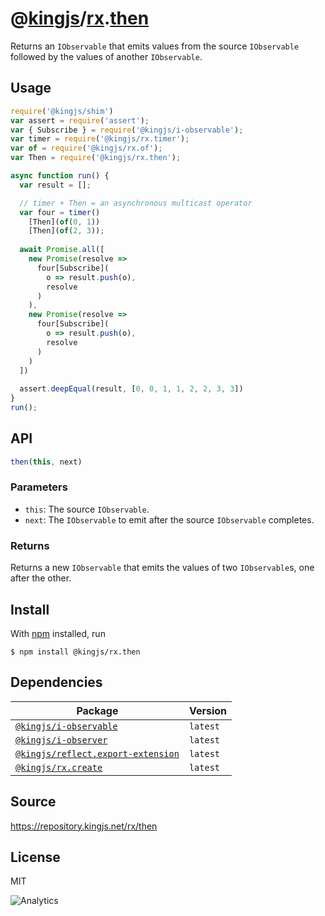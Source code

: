 # @[kingjs][@kingjs]/[rx][ns0].[then][ns1]
Returns an `IObservable` that emits values from the source `IObservable` followed by the values of another `IObservable`.
## Usage
```js
require('@kingjs/shim')
var assert = require('assert');
var { Subscribe } = require('@kingjs/i-observable');
var timer = require('@kingjs/rx.timer');
var of = require('@kingjs/rx.of');
var Then = require('@kingjs/rx.then');

async function run() {
  var result = [];

  // timer + Then = an asynchronous multicast operator
  var four = timer()
    [Then](of(0, 1))
    [Then](of(2, 3));
  
  await Promise.all([
    new Promise(resolve => 
      four[Subscribe](
        o => result.push(o),
        resolve
      )
    ),
    new Promise(resolve => 
      four[Subscribe](
        o => result.push(o),
        resolve
      )
    )
  ])
    
  assert.deepEqual(result, [0, 0, 1, 1, 2, 2, 3, 3])
}
run();
```

## API
```ts
then(this, next)
```

### Parameters
- `this`: The source `IObservable`.
- `next`: The `IObservable` to emit after the source  `IObservable` completes.
### Returns
Returns a new `IObservable` that emits the values of two `IObservable`s, one after the other.


## Install
With [npm](https://npmjs.org/) installed, run
```
$ npm install @kingjs/rx.then
```
## Dependencies
|Package|Version|
|---|---|
|[`@kingjs/i-observable`](https://www.npmjs.com/package/@kingjs/i-observable)|`latest`|
|[`@kingjs/i-observer`](https://www.npmjs.com/package/@kingjs/i-observer)|`latest`|
|[`@kingjs/reflect.export-extension`](https://www.npmjs.com/package/@kingjs/reflect.export-extension)|`latest`|
|[`@kingjs/rx.create`](https://www.npmjs.com/package/@kingjs/rx.create)|`latest`|
## Source
https://repository.kingjs.net/rx/then
## License
MIT

![Analytics](https://analytics.kingjs.net/rx/then)

[@kingjs]: https://www.npmjs.com/package/kingjs
[ns0]: https://www.npmjs.com/package/@kingjs/rx
[ns1]: https://www.npmjs.com/package/@kingjs/rx.then
